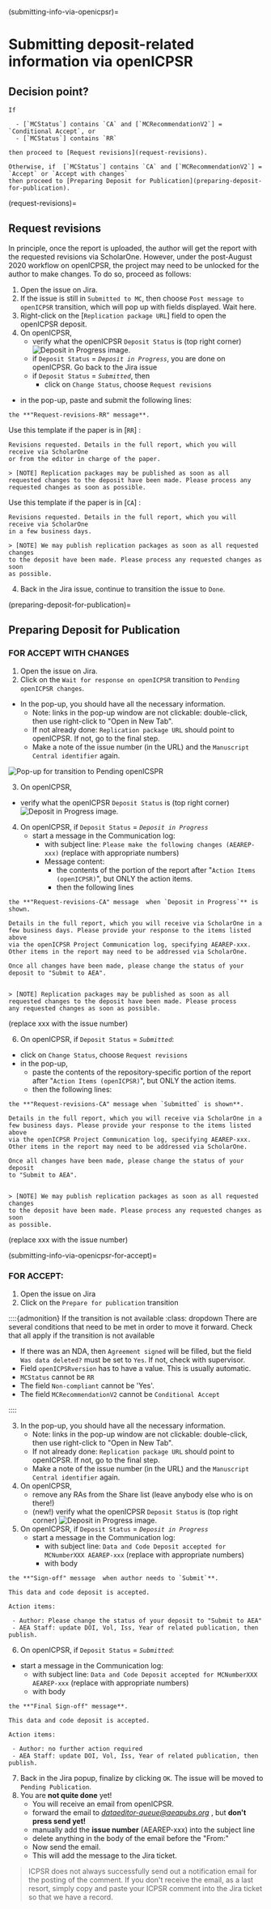 (submitting-info-via-openicpsr)=
# Submitting deposit-related information via openICPSR 

## Decision point?

```{note}
If 

  - [`MCStatus`] contains `CA` and [`MCRecommendationV2`] = `Conditional Accept`, or
  - [`MCStatus`] contains `RR`

then proceed to [Request revisions](request-revisions).

Otherwise, if  [`MCStatus`] contains `CA` and [`MCRecommendationV2`] = `Accept` or `Accept with changes`
then proceed to [Preparing Deposit for Publication](preparing-deposit-for-publication).
```

(request-revisions)=
## Request revisions

In principle, once the report is uploaded, the author will get the report with the requested revisions via ScholarOne. However, under the post-August 2020 workflow on openICPSR, the project may need to be unlocked for the author to make changes.
To do so, proceed as follows:

1. Open the issue on Jira.
2. If the issue is still in `Submitted to MC`, then choose `Post message to openICPSR` transition, which will pop up with fields displayed. Wait here.
3. Right-click on the [`Replication package URL`] field to open the openICPSR deposit.
4. On openICPSR, 
   - verify what the openICPSR `Deposit Status` is (top right corner) ![Deposit in Progress image](images/change-status-button.png).
   - if  `Deposit Status` = *`Deposit in Progress`*, you are done on openICPSR. Go back to the Jira issue
   - if `Deposit Status` = *`Submitted`*, then
      - click on `Change Status`, choose `Request revisions`
  - in the pop-up, paste and submit the following lines: 


```{admonition}  We call this 
the **"Request-revisions-RR" message**.

```

Use this template if the paper is in [`RR`] :

```
Revisions requested. Details in the full report, which you will receive via ScholarOne
or from the editor in charge of the paper.

> [NOTE] Replication packages may be published as soon as all requested changes to the deposit have been made. Please process any requested changes as soon as possible.
```

Use this template if the paper is in [`CA`] :

```
Revisions requested. Details in the full report, which you will receive via ScholarOne
in a few business days.

> [NOTE] We may publish replication packages as soon as all requested changes
to the deposit have been made. Please process any requested changes as soon
as possible.
```

4. Back in the Jira issue, continue to transition the issue to `Done`.



(preparing-deposit-for-publication)=
## Preparing Deposit for Publication
 

### FOR ACCEPT WITH CHANGES

1. Open the issue on Jira.
2. Click on the `Wait for response on openICPSR` transition to `Pending openICPSR changes`. 
  - In the pop-up, you should have all the necessary information.
     - Note: links in the pop-up window are not clickable: double-click, then use right-click to "Open in New Tab".
     - If not already done: `Replication package URL` should point to openICPSR. If not, go to the final step.
     - Make a note of the issue number (in the URL) and the `Manuscript Central identifier` again.

![Pop-up for transition to Pending openICSPR](images/jira-Wait-for-response-on-ICPSR.png)

3. On openICPSR, 
  - verify what the openICPSR `Deposit Status` is (top right corner) ![Deposit in Progress image](images/change-status-button.png).
4. On openICPSR, if `Deposit Status` = *`Deposit in Progress`*
   - start a message in the Communication log:
      - with subject line: `Please make the following changes (AEAREP-xxx)` (replace with appropriate numbers)
      - Message content: 
         - the contents of the portion of the report after "`Action Items (openICPSR)`", but ONLY the action items.
         - then the following lines


```{admonition} We call this 
the **"Request-revisions-CA" message  when `Deposit in Progress`** is shown.

```
         
```
Details in the full report, which you will receive via ScholarOne in a
few business days. Please provide your response to the items listed above
via the openICPSR Project Communication log, specifying AEAREP-xxx.
Other items in the report may need to be addressed via ScholarOne.

Once all changes have been made, please change the status of your deposit to "Submit to AEA".


> [NOTE] Replication packages may be published as soon as all 
requested changes to the deposit have been made. Please process 
any requested changes as soon as possible.
```
(replace xxx with the issue number)

6. On openICPSR, if `Deposit Status` = *`Submitted`*:
  - click on `Change Status`, choose `Request revisions`
  - in the pop-up, 
    - paste the contents of the repository-specific portion of the report after "`Action Items (openICPSR)`", but ONLY the action items.
    - then the following lines: 


```{admonition} We call this 
the **"Request-revisions-CA" message when `Submitted` is shown**.
```

```
Details in the full report, which you will receive via ScholarOne in a
few business days. Please provide your response to the items listed above
via the openICPSR Project Communication log, specifying AEAREP-xxx.
Other items in the report may need to be addressed via ScholarOne.

Once all changes have been made, please change the status of your deposit
to "Submit to AEA".


> [NOTE] We may publish replication packages as soon as all requested changes
to the deposit have been made. Please process any requested changes as soon
as possible.
```
(replace xxx with the issue number)
 
(submitting-info-via-openicpsr-for-accept)=
### FOR ACCEPT:

1. Open the issue on Jira
2. Click on the `Prepare for publication` transition

::::{admonition} If the transition is not available
:class: dropdown 
There are several conditions that need to be met in order to move it forward. Check that all apply if the transition is not available

- If there was an NDA, then `Agreement signed` will be filled, but the field `Was data deleted?` must be set to `Yes`. If not, check with supervisor.
- Field `openICPSRversion` has to have a value. This is usually automatic.
- `MCStatus` cannot be `RR`
- The field `Non-compliant` cannot be 'Yes'. 
- The field `MCRecommendationV2` cannot be `Conditional Accept`

::::

3. In the pop-up, you should have all the necessary information.
   - Note: links in the pop-up window are not clickable: double-click, then use right-click to "Open in New Tab".
   - If not already done: `Replication package URL` should point to openICPSR. If not, go to the final step.
   - Make a note of the issue number (in the URL) and the `Manuscript Central identifier` again.
4. On openICPSR,
   - remove any RAs from the Share list (leave anybody else who is on there!)
   - (new!) verify what the openICPSR `Deposit Status` is (top right corner) ![Deposit in Progress image](images/change-status-button.png).
5. On openICPSR, if `Deposit Status` = *`Deposit in Progress`*
   - start a message in the Communication log:
      - with subject line: `Data and Code Deposit accepted for MCNumberXXX AEAREP-xxx` (replace with appropriate numbers)
      - with body


```{admonition} We call this 
the **"Sign-off" message  when author needs to `Submit`**.
```
      
```
This data and code deposit is accepted.

Action items:

 - Author: Please change the status of your deposit to "Submit to AEA"
 - AEA Staff: update DOI, Vol, Iss, Year of related publication, then publish.
```

6. On openICPSR, if `Deposit Status` = *`Submitted`*:
  - start a message in the Communication log:
      - with subject line: `Data and Code Deposit accepted for MCNumberXXX AEAREP-xxx` (replace with appropriate numbers)
      - with body


```{admonition} We call this 
the **"Final Sign-off" message**.
```

```
This data and code deposit is accepted.

Action items:

 - Author: no further action required
 - AEA Staff: update DOI, Vol, Iss, Year of related publication, then publish.
```

7. Back in the Jira popup, finalize by clicking `OK`. The issue will be moved to `Pending Publication`.
8. You are **not quite done** yet! 
   - You will receive an email from openICPSR.  
   - forward the email to *dataeditor-queue@aeapubs.org* , but **don't press send yet!**
   - manually add the **issue number** (AEAREP-xxx) into the subject line
   - delete anything in the body of the email before the "From:" 
   - Now send the email.
   - This will add the message to the Jira ticket.

> ICPSR does not always successfully send out a notification email for the posting of the comment. If you don't receive the email, as a last resort, simply copy and paste your ICPSR comment into the Jira ticket so that we have a record.
